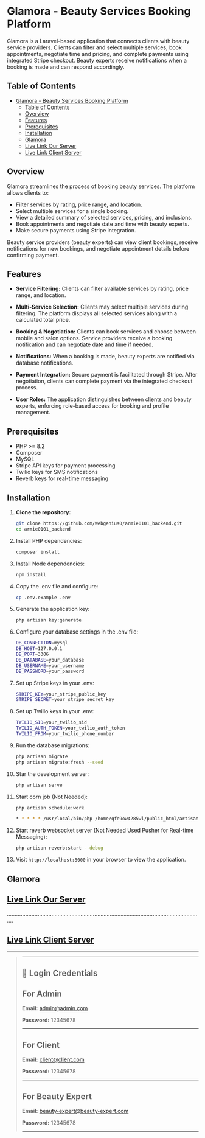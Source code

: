 # Glamora - Beauty Services Booking Platform

Glamora is a Laravel-based application that connects clients with beauty service providers. Clients can filter and select multiple services, book appointments, negotiate time and pricing, and complete payments using integrated Stripe checkout. Beauty experts receive notifications when a booking is made and can respond accordingly.

## Table of Contents

- [Glamora - Beauty Services Booking Platform](#glamora---beauty-services-booking-platform)
  - [Table of Contents](#table-of-contents)
  - [Overview](#overview)
  - [Features](#features)
  - [Prerequisites](#prerequisites)
  - [Installation](#installation)
  - [Glamora](#glamora)
  - [Live Link Our Server](#live-link-our-server)
  - [Live Link Client Server](#live-link-client-server)

## Overview

Glamora streamlines the process of booking beauty services. The platform allows clients to:

- Filter services by rating, price range, and location.
- Select multiple services for a single booking.
- View a detailed summary of selected services, pricing, and inclusions.
- Book appointments and negotiate date and time with beauty experts.
- Make secure payments using Stripe integration.

Beauty service providers (beauty experts) can view client bookings, receive notifications for new bookings, and negotiate appointment details before confirming payment.

## Features

- **Service Filtering:**
  Clients can filter available services by rating, price range, and location.

- **Multi-Service Selection:**
  Clients may select multiple services during filtering. The platform displays all selected services along with a calculated total price.

- **Booking & Negotiation:**
  Clients can book services and choose between mobile and salon options. Service providers receive a booking notification and can negotiate date and time if needed.

- **Notifications:**
  When a booking is made, beauty experts are notified via database notifications.

- **Payment Integration:**
  Secure payment is facilitated through Stripe. After negotiation, clients can complete payment via the integrated checkout process.

- **User Roles:**
  The application distinguishes between clients and beauty experts, enforcing role-based access for booking and profile management.

## Prerequisites

- PHP >= 8.2
- Composer
- MySQL
- Stripe API keys for payment processing
- Twilio keys for SMS notifications
- Reverb keys for real-time messaging

## Installation

1. **Clone the repository:**

   ```bash
   git clone https://github.com/Webgenius0/armie0101_backend.git
   cd armie0101_backend
   ```

2. Install PHP dependencies:

    ```bash
    composer install
    ```

3. Install Node dependencies:

    ```bash
    npm install
    ```

4. Copy the .env file and configure:

    ```bash
    cp .env.example .env
    ```

5. Generate the application key:

    ```bash
    php artisan key:generate
    ```

6. Configure your database settings in the .env file:

    ```bash
    DB_CONNECTION=mysql
    DB_HOST=127.0.0.1
    DB_PORT=3306
    DB_DATABASE=your_database
    DB_USERNAME=your_username
    DB_PASSWORD=your_password
    ```

7. Set up Stripe keys in your .env:

    ```bash
    STRIPE_KEY=your_stripe_public_key
    STRIPE_SECRET=your_stripe_secret_key
    ```

8. Set up Twilio keys in your .env:

    ```bash
    TWILIO_SID=your_twilio_sid
    TWILIO_AUTH_TOKEN=your_twilio_auth_token
    TWILIO_FROM=your_twilio_phone_number
    ```

9. Run the database migrations:

    ```bash
    php artisan migrate
    php artisan migrate:fresh --seed
    ```

10. Star the development server:

    ```bash
    php artisan serve
    ```

11. Start corn job (Not Needed):

    ```bash
    php artisan schedule:work

    * * * * * /usr/local/bin/php /home/qfe9ow4285wl/public_html/artisan schedule:work > /dev/null 2>&1
    ```

12. Start reverb websocket server (Not Needed Used Pusher for Real-time Messaging):

    ```bash
    php artisan reverb:start --debug
    ```

13. Visit `http://localhost:8000` in your browser to view the application.

## Glamora

## [Live Link Our Server](https://armie0101.softvencefsd.xyz)

................................................................................................................................

## [Live Link Client Server](https://glamora.com.au)

---

> ---
>
> ## 🔑 Login Credentials
>
>
> ## For Admin
>
> **Email:** <admin@admin.com>
>
> **Password:** 12345678
>
> ---
>
> ## For Client
>
> **Email:** <client@client.com>
>
> **Password:** 12345678
>
> ---
>
> ## For Beauty Expert
>
> **Email:** <beauty-expert@beauty-expert.com>
>
> **Password:** 12345678
>
> ---
